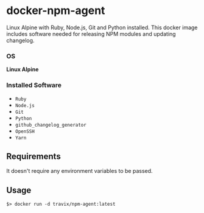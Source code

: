 # docker-npm-agent
Linux Alpine with Ruby, Node.js, Git and Python installed.
This docker image includes software needed for releasing NPM modules and updating changelog.

### OS
**Linux Alpine**

### Installed Software
* `Ruby`
* `Node.js`
* `Git`
* `Python`
* `github_changelog_generator`
* `OpenSSH`
* `Yarn`

## Requirements
It doesn't require any environment variables to be passed.

## Usage
```
$> docker run -d travix/npm-agent:latest
```